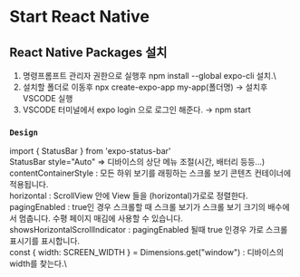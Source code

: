 # Start React Native

## React Native Packages 설치

1. 명령프롬프트 관리자 권한으로 실행후 npm install --global expo-cli 설치.\
2. 설치할 폴더로 이동후 npx create-expo-app my-app(폴더명)  →  설치후 VSCODE 실행
3. VSCODE 터미널에서 expo login 으로 로그인 해준다.  →  npm start

### `Design`

import { StatusBar } from 'expo-status-bar'\
StatusBar style="Auto" => 디바이스의 상단 메뉴 조절(시간, 배터리 등등...)\
contentContainerStyle : 모든 하위 보기를 래핑하는 스크롤 보기 콘텐츠 컨테이너에 적용됩니다.\
horizontal : ScrollView 안에 View 들을 (horizontal)가로로 정렬한다.\
pagingEnabled : true인 경우 스크롤할 때 스크롤 보기가 스크롤 보기 크기의 배수에서 멈춥니다. 수평 페이지 매김에 사용할 수 있습니다.\
showsHorizontalScrollIndicator : pagingEnabled 될때 true 인경우 가로 스크롤 표시기를 표시합니다.\
const { width: SCREEN_WIDTH } = Dimensions.get("window") : 디바이스의 width를 찾는다.\ 


